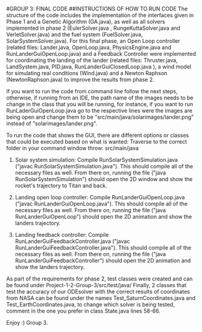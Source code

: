 #GROUP 3: FINAL CODE
##INSTRUCTIONS OF HOW TO RUN CODE
The structure of the code includes the implementation of the interfaces given in Phase 1 and a Genetic Algorithm (GA.java),  as well as all solvers implemented in phase 2 (EulerSolver.java , RungeKuttaSolver.java and VerletSolver.java)
and the fuel system (FuelSolver.java, SolarSystemSolver.java). 
For this final phase, an Open Loop controller  (related files: Lander.java, OpenLoop.java, PhysicsEngine.java and 
RunLanderGuiOpenLoop.java) and a Feedback Controller were implemented for coordinating the landing of the lander
(related files: Thruster.java, LandSystem.java, PID.java, RunLanderGuiClosedLoop.java ), a wind model for simulating real conditions (Wind.java) and a 
 Newton Raphson (NewtonRaphson.java) to improve the results from phase 2. 

If you want to run the code from command line follow the next steps, otherwise, if running from an IDE, the path name of the images needs to be change in the class that you will be running, for instance, if you want to run RunLaderGuiOpenLoop.java go to the respective lines were the images are being open and change them to be "src/main/java/solarimages/lander.png" instead of "solarimages/lander.png". 

To run the code that shows the GUI, there are different options or classes that could be executed based on what is wanted:
 Traverse to the correct folder in your command window throw: src/main/java
1. Solar system simulation:
    Compile RunSolarSystemSimulation.java ("javac RunSolarSystemSimulation.java"). This should compile all of the necessary files as well.
    From there on, running the file ("java RunSolarSystemSimulation") should open the 2D window and show the rocket's trajectory to Titan and back.

2. Landing open loop controller:
    Compile RunLanderGuiOpenLoop.java ("javac RunLanderGuiOpenLoop.java"). This should compile all of the necessary files as well.
    From there on, running the file ("java RunLanderGuiOpenLoop") should open the 2D animation and show the landers trajectory.

3. Landing feedback controller:
   Compile RunLanderGuiFeedbackController.java ("javac RunLanderGuiFeedbackController.java"). This should compile all of the necessary files as well.
   From there on, running the file ("java RunLanderGuiFeedbackController") should open the 2D animation and show the landers trajectory.


As part of the requirements for phase 2, test classes were created and can be found under  Project-1-2-Group-3/src/test/java/
Finally, 2 classes that test the accuracy of our ODEsolver with the correct results of coordinates from NASA can be found under the names Test_SaturnCoordinates.java and Test_EarthCoordinates.java,
to change which solver is being tested, comment in the one you prefer in class State.java lines 58-66.

Enjoy :)
Group 3.
